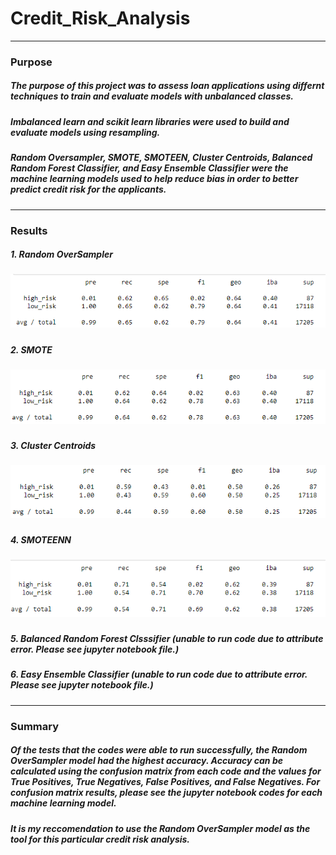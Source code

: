 # Credit_Risk_Analysis
---
### Purpose
##### The purpose of this project was to assess loan applications using differnt techniques to train and evaluate models with unbalanced classes.
##### Imbalanced learn and scikit learn libraries were used to build and evaluate models using resampling. 
##### Random Oversampler, SMOTE, SMOTEEN, Cluster Centroids, Balanced Random Forest Classifier, and Easy Ensemble Classifier were the machine learning models used to help reduce bias in order to better predict credit risk for the applicants.
---
### Results
##### 1. Random OverSampler
##### ![](https://github.com/yfaulkne/Credit_Risk_Analysis/blob/main/Images/RandomOverSampling.png)
##### 2. SMOTE
##### ![](https://github.com/yfaulkne/Credit_Risk_Analysis/blob/main/Images/SMOTE.png)
##### 3. Cluster Centroids
##### ![](https://github.com/yfaulkne/Credit_Risk_Analysis/blob/main/Images/ClusterCentroids.png)
##### 4. SMOTEENN
##### ![](https://github.com/yfaulkne/Credit_Risk_Analysis/blob/main/Images/SMOTEENN.png)
##### 5. Balanced Random Forest Clsssifier (unable to run code due to attribute error. Please see jupyter notebook file.)
##### 6. Easy Ensemble Classifier (unable to run code due to attribute error. Please see jupyter notebook file.)
---
### Summary
##### Of the tests that the codes were able to run successfully, the Random OverSampler model had the highest accuracy. Accuracy can be calculated using the confusion matrix from each code and the values for True Positives, True Negatives, False Positives, and False Negatives. For confusion matrix results, please see the jupyter notebook codes for each machine learning model. 
##### It is my reccomendation to use the Random OverSampler model as the tool for this particular credit risk analysis.
